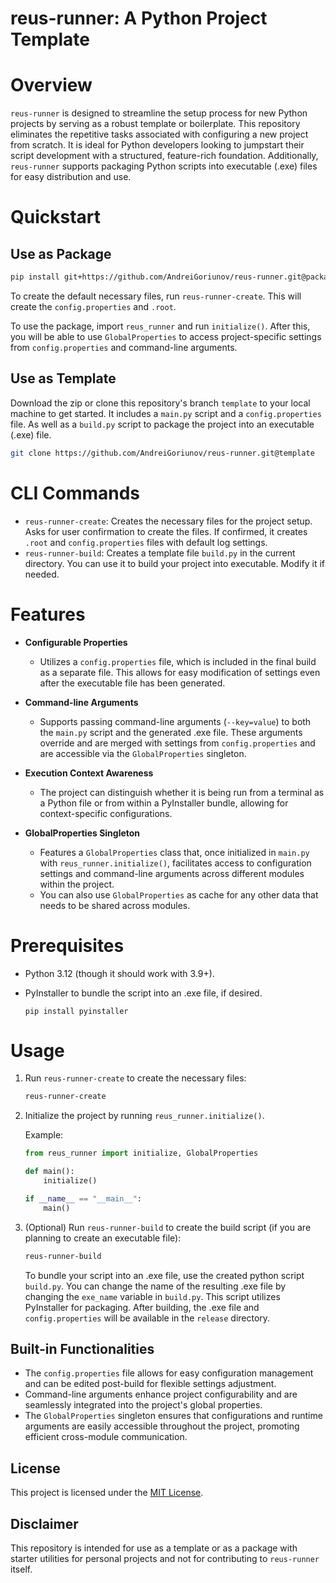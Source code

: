 # reus-runner: A Python Project Template

# Overview

`reus-runner` is designed to streamline the setup process for new Python projects by serving as a robust template or
boilerplate. This repository eliminates the repetitive tasks associated with configuring a new project from scratch. It
is ideal for Python developers looking to jumpstart their script development with a structured, feature-rich foundation.
Additionally, `reus-runner` supports packaging Python scripts into executable (.exe) files for easy distribution and
use.

# Quickstart

## Use as Package

```bash
pip install git+https://github.com/AndreiGoriunov/reus-runner.git@package
```

To create the default necessary files, run `reus-runner-create`. This will create the `config.properties` and `.root`.

To use the package, import `reus_runner` and run `initialize()`.  After this, you will be able to use `GlobalProperties` to access
project-specific settings from `config.properties` and command-line arguments.

## Use as Template

Download the zip or clone this repository's branch `template` to your local machine to get started. 
It includes a `main.py` script and a `config.properties` file.
As well as a `build.py` script to package the project into an executable (.exe) file.

```bash
git clone https://github.com/AndreiGoriunov/reus-runner.git@template
```

# CLI Commands

- `reus-runner-create`: Creates the necessary files for the project setup. Asks for user confirmation to create the
  files. If confirmed, it creates `.root` and `config.properties` files with default log settings.
- `reus-runner-build`: Creates a template file `build.py` in the current directory. You can use it to build your project
  into executable. Modify it if needed.

# Features

- **Configurable Properties**
  - Utilizes a `config.properties` file, which is included in the final build as a separate
    file. This allows for easy modification of settings even after the executable file has been generated.

- **Command-line Arguments**
  - Supports passing command-line arguments (`--key=value`) to both the `main.py` script and
    the generated .exe file. These arguments override and are merged with settings from `config.properties` and are
    accessible via the `GlobalProperties` singleton.

- **Execution Context Awareness**
  - The project can distinguish whether it is being run from a terminal as a Python file
    or from within a PyInstaller bundle, allowing for context-specific configurations.

- **GlobalProperties Singleton**
  - Features a `GlobalProperties` class that, once initialized in `main.py` with `reus_runner.initialize()`, 
    facilitates access to configuration settings and command-line arguments across different modules within the project.
  - You can also use `GlobalProperties` as cache for any other data that needs to be shared across modules.

# Prerequisites

- Python 3.12 (though it should work with 3.9+).

- PyInstaller to bundle the script into an .exe file, if desired.

  `pip install pyinstaller`

# Usage

1. Run `reus-runner-create` to create the necessary files:

    ```bash
    reus-runner-create
    ```
2. Initialize the project by running `reus_runner.initialize()`.
    
    Example:
    ```python
    from reus_runner import initialize, GlobalProperties
    
    def main():
        initialize()
    
    if __name__ == "__main__":
        main()
    ```

3. (Optional) Run `reus-runner-build` to create the build script (if you are planning to create an executable file):

    ```bash
    reus-runner-build
    ```

    To bundle your script into an .exe file, use the created python script `build.py`. You can change the name of the
    resulting .exe file by changing the `exe_name` variable in `build.py`.
    This script utilizes PyInstaller for packaging. After building, the .exe file and `config.properties` will be available
    in the `release` directory.

## Built-in Functionalities

- The `config.properties` file allows for easy configuration management and can be edited post-build for flexible
  settings adjustment.
- Command-line arguments enhance project configurability and are seamlessly integrated into the project's global
  properties.
- The `GlobalProperties` singleton ensures that configurations and runtime arguments are easily accessible throughout
  the project, promoting efficient cross-module communication.

## License

This project is licensed under the [MIT License](LICENSE).

## Disclaimer

This repository is intended for use as a template or as a package with starter utilities for personal projects and not for contributing to `reus-runner`
itself.
